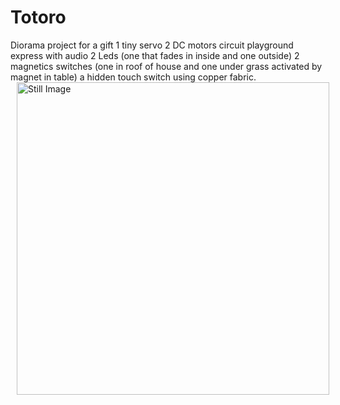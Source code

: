# Totoro
Diorama project for a gift
1 tiny servo
2 DC motors
circuit playground express with audio
2 Leds (one that fades in inside and one outside)
2 magnetics switches (one in roof of house and one under grass activated by magnet in table)
a hidden touch switch using copper fabric. 
<img src="StillImage.png"
     alt="Still Image"
     style="width: 500; height: AUTO; margin-left: 10px;" />
